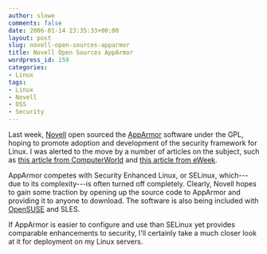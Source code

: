 ```yaml
---
author: slowe
comments: false
date: 2006-01-14 23:35:33+00:00
layout: post
slug: novell-open-sources-apparmor
title: Novell Open Sources AppArmor
wordpress_id: 159
categories:
- Linux
tags:
- Linux
- Novell
- OSS
- Security
---
```


Last week, [Novell](http://www.novell.com/) open sourced the [AppArmor](http://www.opensuse.org/Apparmor) software under the GPL, hoping to promote adoption and development of the security framework for Linux. I was alerted to the move by a number of articles on the subject, such as [this article from ComputerWorld](http://www.computerworld.com/securitytopics/security/story/0,10801,107617,00.html) and [this article from eWeek](http://www.eweek.com/article2/0,1759,1909552,00.asp).

AppArmor competes with Security Enhanced Linux, or SELinux, which---due to its complexity---is often turned off completely. Clearly, Novell hopes to gain some traction by opening up the source code to AppArmor and providing it to anyone to download. The software is also being included with [OpenSUSE](http://www.opensuse.org/) and SLES.

If AppArmor is easier to configure and use than SELinux yet provides comparable enhancements to security, I'll certainly take a much closer look at it for deployment on my Linux servers.
